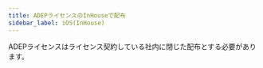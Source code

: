 ```yaml
---
title: ADEPライセンスのInHouseで配布
sidebar_label: iOS(InHouse)
---
```


ADEPライセンスはライセンス契約している社内に閉じた配布とする必要があります。

